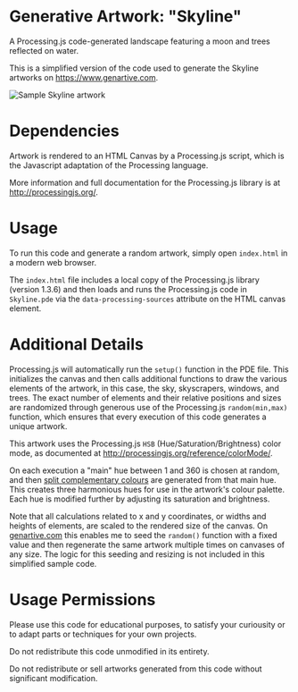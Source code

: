 # Generative Artwork: "Skyline"

A Processing.js code-generated landscape featuring a moon and trees reflected on water.

This is a simplified version of the code used to generate the Skyline artworks on https://www.genartive.com.

![Sample Skyline artwork](https://www.genartive.com/thumbs/skyline/350/803714956.png)

# Dependencies
Artwork is rendered to an HTML Canvas by a Processing.js script, which is the Javascript adaptation of the Processing language. 

More information and full documentation for the Processing.js library is at http://processingjs.org/.

# Usage
To run this code and generate a random artwork, simply open `index.html` in a modern web browser.

The `index.html` file includes a local copy of the Processing.js library (version 1.3.6) and then loads and runs the Processing.js code in `Skyline.pde` via the `data-processing-sources` attribute on the HTML canvas element.

# Additional Details
Processing.js will automatically run the `setup()` function in the PDE file. This initializes the canvas and then calls additional functions to draw the various elements of the artwork, in this case, the sky, skyscrapers, windows, and trees. The exact number of elements and their relative positions and sizes are randomized through generous use of the Processing.js `random(min,max)` function, which ensures that every execution of this code generates a unique artwork.

This artwork uses the Processing.js `HSB` (Hue/Saturation/Brightness) color mode, as documented at http://processingjs.org/reference/colorMode/. 

On each execution a "main" hue between 1 and 360 is chosen at random, and then [split complementary colours](https://www.tigercolor.com/color-lab/color-theory/color-harmonies.htm#:~:text=Split%2DComplementary,scheme%2C%20but%20has%20less%20tension) are generated from that main hue. This creates three harmonious hues for use in the artwork's colour palette. Each hue is modified further by adjusting its saturation and brightness.

Note that all calculations related to x and y coordinates, or widths and heights of elements, are scaled to the rendered size of the canvas. On [genartive.com](https://www.genartive.com) this enables me to seed the `random()` function with a fixed value and then regenerate the same artwork multiple times on canvases of any size. The logic for this seeding and resizing is not included in this simplified sample code.

# Usage Permissions
Please use this code for educational purposes, to satisfy your curiousity or to adapt parts or techniques for your own projects.

Do not redistribute this code unmodified in its entirety.

Do not redistribute or sell artworks generated from this code without significant modification.
